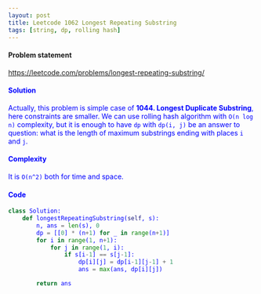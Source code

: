 ```yaml
---
layout: post
title: Leetcode 1062 Longest Repeating Substring
tags: [string, dp, rolling hash]
---
```


#### Problem statement

<a href="https://leetcode.com/problems/longest-repeating-substring/"> <font color = blue>https://leetcode.com/problems/longest-repeating-substring/

#### Solution
Actually, this problem is simple case of **1044. Longest Duplicate Substring**, here constraints are smaller. We can use rolling hash algorithm with `O(n log n)` complexity, but it is enough to have `dp` with `dp(i, j)` be an answer to question: what is the length of maximum substrings ending with places `i` and `j`.

#### Complexity
It is `O(n^2)` both for time and space.

#### Code
```python
class Solution:
    def longestRepeatingSubstring(self, s):
        n, ans = len(s), 0
        dp = [[0] * (n+1) for _ in range(n+1)]
        for i in range(1, n+1):
            for j in range(1, i):
                if s[i-1] == s[j-1]:
                    dp[i][j] = dp[i-1][j-1] + 1
                    ans = max(ans, dp[i][j])

        return ans
```

